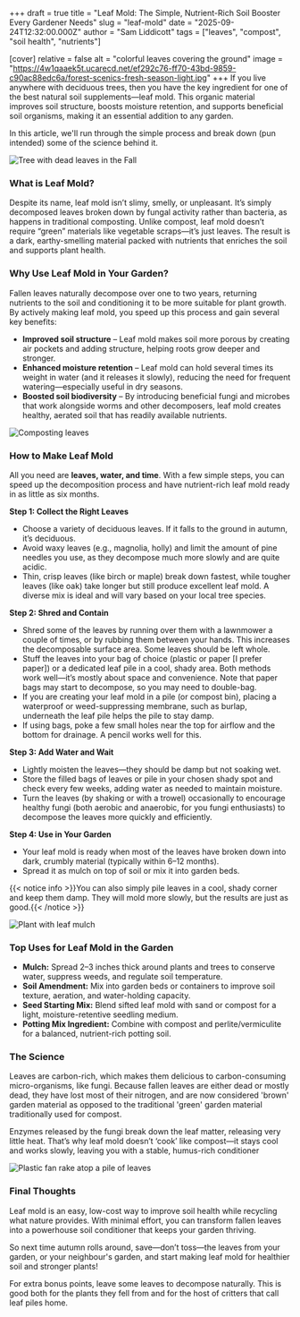 +++
draft = true
title = "Leaf Mold: The Simple, Nutrient-Rich Soil Booster Every Gardener Needs"
slug = "leaf-mold"
date = "2025-09-24T12:32:00.000Z"
author = "Sam Liddicott"
tags = ["leaves", "compost", "soil health", "nutrients"]

[cover]
relative = false
alt = "colorful leaves covering the ground"
image = "https://4w1qaaek5t.ucarecd.net/ef292c76-ff70-43bd-9859-c90ac88edc6a/forest-scenics-fresh-season-light.jpg"
+++
If you live anywhere with deciduous trees, then you have the key ingredient for one of the best natural soil supplements—leaf mold. This organic material improves soil structure, boosts moisture retention, and supports beneficial soil organisms, making it an essential addition to any garden. 

In this article, we'll run through the simple process and break down (pun intended) some of the science behind it.

![Tree with dead leaves in the Fall](https://4w1qaaek5t.ucarecd.net/61631aab-8e59-4f26-8184-2aa1f101f386/leaf-sky-background.jpg)

### What is Leaf Mold?

Despite its name, leaf mold isn’t slimy, smelly, or unpleasant. It’s simply decomposed leaves broken down by fungal activity rather than bacteria, as happens in traditional composting. Unlike compost, leaf mold doesn’t require “green” materials like vegetable scraps—it’s just leaves. The result is a dark, earthy-smelling material packed with nutrients that enriches the soil and supports plant health.

### Why Use Leaf Mold in Your Garden?

Fallen leaves naturally decompose over one to two years, returning nutrients to the soil and conditioning it to be more suitable for plant growth. By actively making leaf mold, you speed up this process and gain several key benefits:

* **Improved soil structure** – Leaf mold makes soil more porous by creating air pockets and adding structure, helping roots grow deeper and stronger.
* **Enhanced moisture retention** – Leaf mold can hold several times its weight in water (and it releases it slowly), reducing the need for frequent watering—especially useful in dry seasons.
* **Boosted soil biodiversity** – By introducing beneficial fungi and microbes that work alongside worms and other decomposers, leaf mold creates healthy, aerated soil that has readily available nutrients.

![Composting leaves](https://4w1qaaek5t.ucarecd.net/6f53a934-e6d6-495b-ad63-49da22de4bdf/compost-autumn-leaves-throwing-fallen-leaves-compost-bin-green-city-recycling-fall-leaves.jpg)

### How to Make Leaf Mold

All you need are **leaves, water, and time**. With a few simple steps, you can speed up the decomposition process and have nutrient-rich leaf mold ready in as little as six months. 

**Step 1: Collect the Right Leaves**

* Choose a variety of deciduous leaves. If it falls to the ground in autumn, it’s deciduous.
* Avoid waxy leaves (e.g., magnolia, holly) and limit the amount of pine needles you use, as they decompose much more slowly and are quite acidic.
* Thin, crisp leaves (like birch or maple) break down fastest, while tougher leaves (like oak) take longer but still produce excellent leaf mold. A diverse mix is ideal and will vary based on your local tree species.

**Step 2: Shred and Contain**

* Shred some of the leaves by running over them with a lawnmower a couple of times, or by rubbing them between your hands. This increases the decomposable surface area. Some leaves should be left whole.
* Stuff the leaves into your bag of choice (plastic or paper \[I prefer paper]) or a dedicated leaf pile in a cool, shady area.  Both methods work well—it’s mostly about space and convenience. Note that paper bags may start to decompose, so you may need to double-bag.
* If you are creating your leaf mold in a pile (or compost bin), placing a waterproof or weed-suppressing membrane, such as burlap, underneath the leaf pile helps the pile to stay damp.
* If using bags, poke a few small holes near the top for airflow and the bottom for drainage. A pencil works well for this.

**Step 3: Add Water and Wait**

* Lightly moisten the leaves—they should be damp but not soaking wet.
* Store the filled bags of leaves or pile in your chosen shady spot and check every few weeks, adding water as needed to maintain moisture.
* Turn the leaves (by shaking or with a trowel) occasionally to encourage healthy fungi (both aerobic and anaerobic, for you fungi enthusiasts) to decompose the leaves more quickly and efficiently.

**Step 4: Use in Your Garden**

* Your leaf mold is ready when most of the leaves have broken down into dark, crumbly material (typically within 6–12 months).
* Spread it as mulch on top of soil or mix it into garden beds.

{{< notice info >}}You can also simply pile leaves in a cool, shady corner and keep them damp. They will mold more slowly, but the results are just as good.{{< /notice >}}

![Plant with leaf mulch](https://4w1qaaek5t.ucarecd.net/8c7cfa5f-61b2-44c7-9095-485539b2631f/focused-plant-outdoors-with-blurred-ground.jpg)

### Top Uses for Leaf Mold in the Garden

* **Mulch:** Spread 2–3 inches thick around plants and trees to conserve water, suppress weeds, and regulate soil temperature.
* **Soil Amendment:** Mix into garden beds or containers to improve soil texture, aeration, and water-holding capacity.
* **Seed Starting Mix:** Blend sifted leaf mold with sand or compost for a light, moisture-retentive seedling medium.
* **Potting Mix Ingredient:** Combine with compost and perlite/vermiculite for a balanced, nutrient-rich potting soil.

### The Science

Leaves are carbon-rich, which makes them delicious to carbon-consuming micro-organisms, like fungi. Because fallen leaves are either dead or mostly dead, they have lost most of their nitrogen, and are now considered 'brown' garden material as opposed to the traditional 'green' garden material traditionally used for compost. 

Enzymes released by the fungi break down the leaf matter, releasing very little heat. That’s why leaf mold doesn’t ‘cook’ like compost—it stays cool and works slowly, leaving you with a stable, humus-rich conditioner

![Plastic fan rake atop a pile of leaves](https://4w1qaaek5t.ucarecd.net/4ea66b30-d7ff-4e08-92c8-2f9d7ded76e6/plastic-fan-rake-pile-dry-golden-leaves-autumn-season-view-from-raked-leaves-with.jpg)

### Final Thoughts

Leaf mold is an easy, low-cost way to improve soil health while recycling what nature provides. With minimal effort, you can transform fallen leaves into a powerhouse soil conditioner that keeps your garden thriving.

So next time autumn rolls around, save—don’t toss—the leaves from your garden, or your neighbour's garden, and start making leaf mold for healthier soil and stronger plants!

For extra bonus points, leave some leaves to decompose naturally. This is good both for the plants they fell from and for the host of critters that call leaf piles home.
